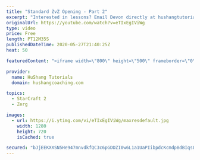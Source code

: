 ```yaml
---
title: "Standard ZvZ Opening - Part 2"
excerpt: "Interested in lessons? Email Devon directly at hushangtutorials@outlook.com ------------------------------------------------------------------------------------------------------- Want to support HuShang Tutorials directly? Patreon is a website where you can contribute a monthly donation that will help"
originalUrl: https://youtube.com/watch?v=eTIxEgIViWg
type: video
price: Free
length: PT12M35S
publishedDateTime: 2020-05-27T21:40:25Z
heat: 50

featuredContent: "<iframe width=\"800\" height=\"500\" frameborder=\"0\" src=\"https://www.youtube.com/embed/eTIxEgIViWg\" allow=\"accelerometer; autoplay; encrypted-media; gyroscope; picture-in-picture\" allowfullscreen></iframe>"

provider:
  name: HuShang Tutorials
  domain: hushangcoaching.com

topics:
  - StarCraft 2
  - Zerg

images:
  - url: https://i.ytimg.com/vi/eTIxEgIViWg/maxresdefault.jpg
    width: 1280
    height: 720
    isCached: true

secured: "bJjEEKXXSN5He947mnvdkfQC3c6pGDDZI0w6L1a1UaPIibpdcKcmdp8dBIqsLzb+tgopjVK4ZDNj0dqt7q1DbwU6h5N5QQq0aMf5jDSWRbTdoLl+ldV+uY6ZxeeqOUrIoq1fNlhrHFoiSSqX9QBdR7un8veBz0BcqNvwJ/iLY0McXiCU3GNk797vHR5tfvmiFkK2lYE7aFTs1iPePeOya7acy4LwOTj/MnDK1tFediGb3mnHxgbIcwM0FsI0hXuYZqxw87MGrQaHWecTqrDJiqXJIpcVyCXGVvrNU8N5Vzm907ScUH8RduZUQhAdq/oNpjUyxtyATZ2fegjAvEtdmlhINabCYT/Rl/6QpwfAxCqoFSH5qc7uXkG6xdpNo/UJ3Kbv0PqSFH8NDAs851mspd09M5n970q2FvJNQeEEUNQ=;8Lmne8WBI0fAPLAbSO0/PA=="
---
```


